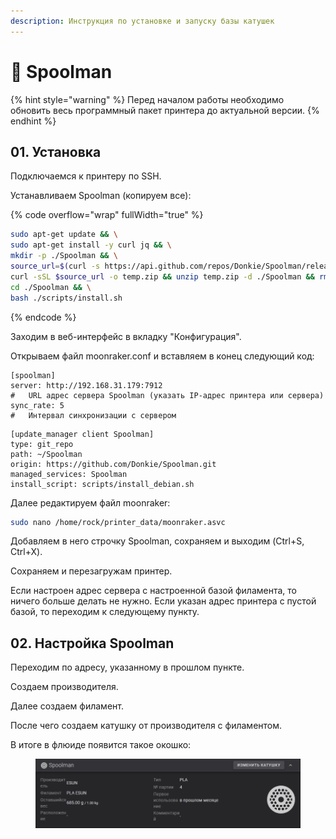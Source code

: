 ```yaml
---
description: Инструкция по установке и запуску базы катушек
---
```


# 🧵 Spoolman

{% hint style="warning" %}
Перед началом работы необходимо обновить весь программный пакет принтера до актуальной версии.
{% endhint %}

## 01. Установка

Подключаемся к принтеру по SSH.

Устанавливаем Spoolman (копируем все):

{% code overflow="wrap" fullWidth="true" %}
```bash
sudo apt-get update && \
sudo apt-get install -y curl jq && \
mkdir -p ./Spoolman && \
source_url=$(curl -s https://api.github.com/repos/Donkie/Spoolman/releases/latest | jq -r '.assets[] | select(.name == "spoolman.zip").browser_download_url') && \
curl -sSL $source_url -o temp.zip && unzip temp.zip -d ./Spoolman && rm temp.zip && \
cd ./Spoolman && \
bash ./scripts/install.sh
```
{% endcode %}

Заходим в веб-интерфейс в вкладку "Конфигурация".

Открываем файл moonraker.conf и вставляем в конец следующий код:

```django
[spoolman]
server: http://192.168.31.179:7912
#   URL адрес сервера Spoolman (указать IP-адрес принтера или сервера)
sync_rate: 5
#   Интервал синхронизации с сервером
```

```
[update_manager client Spoolman]
type: git_repo
path: ~/Spoolman
origin: https://github.com/Donkie/Spoolman.git
managed_services: Spoolman
install_script: scripts/install_debian.sh
```

Далее редактируем файл moonraker:

```bash
sudo nano /home/rock/printer_data/moonraker.asvc
```

Добавляем в него строчку Spoolman, сохраняем и выходим (Ctrl+S, Ctrl+X).

Сохраняем и перезагружам принтер.

Если настроен адрес сервера с настроенной базой филамента, то ничего больше делать не нужно. Если указан адрес принтера с пустой базой, то переходим к следующему пункту.

## 02. Настройка Spoolman

Переходим по адресу, указанному в прошлом пункте.

Создаем производителя.

Далее создаем филамент.

После чего создаем катушку от производителя с филаментом.

В итоге в флюиде появится такое окошко:

<figure><img src="../../.gitbook/assets/изображение (220).png" alt=""><figcaption></figcaption></figure>
